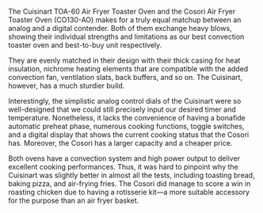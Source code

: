 The Cuisinart TOA-60 Air Fryer Toaster Oven and the Cosori Air Fryer Toaster Oven (CO130-AO) makes for a truly equal matchup between an analog and a digital contender. Both of them exchange heavy blows, showing their individual strengths and limitations as our best convection toaster oven and best-to-buy unit respectively.

They are evenly matched in their design with their thick casing for heat insulation, nichrome heating elements that are compatible with the added convection fan, ventilation slats, back buffers, and so on. The Cuisinart, however, has a much sturdier build.

Interestingly, the simplistic analog control dials of the Cuisinart were so well-designed that we could still precisely input our desired timer and temperature. Nonetheless, it lacks the convenience of having a bonafide automatic preheat phase, numerous cooking functions, toggle switches, and a digital display that shows the current cooking status that the Cosori has. Moreover, the Cosori has a larger capacity and a cheaper price.

Both ovens have a convection system and high power output to deliver excellent cooking performances. Thus, it was hard to pinpoint why the Cuisinart was slightly better in almost all the tests, including toasting bread, baking pizza, and air-frying fries. The Cosori did manage to score a win in roasting chicken due to having a rotisserie kit—a more suitable accessory for the purpose than an air fryer basket.
